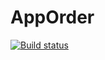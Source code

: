 # AppOrder
[![Build status](https://ci.appveyor.com/api/projects/status/h0w91br3iyxoadrx?svg=true)](https://ci.appveyor.com/project/SvetlanaSunny/apporder)
